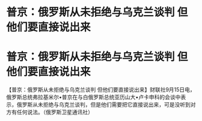 # 普京：俄罗斯从未拒绝与乌克兰谈判 但他们要直接说出来

# 普京：俄罗斯从未拒绝与乌克兰谈判 但他们要直接说出来

【普京：俄罗斯从未拒绝与乌克兰谈判
但他们要直接说出来】财联社9月15日电，俄罗斯总统弗拉基米尔•普京在与白俄罗斯总统亚历山大•卢卡申科的会谈中表示，俄罗斯从未拒绝与乌克兰谈判，但是他们需要把它直接说出来，可是没听到对方有任何说法。（俄罗斯卫星通讯社）

